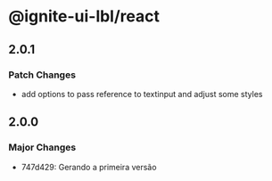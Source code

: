 # @ignite-ui-lbl/react

## 2.0.1

### Patch Changes

- add options to pass reference to textinput and adjust some styles

## 2.0.0

### Major Changes

- 747d429: Gerando a primeira versão
